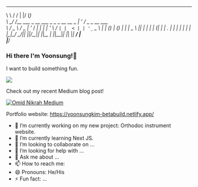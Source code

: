  __     __                                       _  ___           
 \ \   / /                                      | |/ (_)          
  \ \_/ /__   ___  _ __  ___ _   _ _ __   __ _  | ' / _ _ __ ___  
   \   / _ \ / _ \| '_ \/ __| | | | '_ \ / _` | |  < | | '_ ` _ \ 
    | | (_) | (_) | | | \__ \ |_| | | | | (_| | | . \| | | | | | |
    |_|\___/ \___/|_| |_|___/\__,_|_| |_|\__, | |_|\_\_|_| |_| |_|
                                          __/ |                   
                                         |___/                    

### Hi there I'm Yoonsung!👋

I want to build something fun.

![](https://komarev.com/ghpvc/?username=jeffkim1118)

Check out my recent Medium blog post!

[![Omid Nikrah Medium](https://github-readme-medium.vercel.app/?username=1019yskim)](https://medium.com/@1019yskim)

Portfolio website: https://yoonsungkim-betabuild.netlify.app/

- 🔭 I’m currently working on my new project: Orthodoc instrument website.
- 🌱 I’m currently learning Next JS.
- 👯 I’m looking to collaborate on ...
- 🤔 I’m looking for help with ...
- 💬 Ask me about ...
- 📫 How to reach me: 
- 😄 Pronouns: He/His
- ⚡ Fun fact: ...

